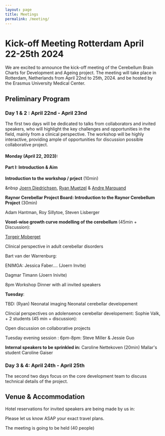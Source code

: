 ```yaml
---
layout: page
title: Meetings
permalink: /meeting/
---
```


# Kick-off Meeting Rotterdam April 22-25th 2024

We are excited to announce the kick-off meeting of the Cerebellum Brain Charts for Development and Ageing project. The meeting will take place in Rotterdam, Netherlands from April 22nd to 25th, 2024. and be hosted by the Erasmus University Medical Center.

## Preliminary Program

### Day 1 & 2 : April 22nd - April 23nd
The first two days will be dedicated to talks from collaborators and invited speakers, who will highlight the key challenges and opportunities in the field, mainly from a clinical perspective. The workshop will be highly interactive, providing ample of opportunities for discussion possible collaborative project.


#### Monday (April 22, 2023):
#### Part I: Introduction & Aim

**Introduction to the workshop / prject** (10min) 

&nbsp [Joern Diedrichsen](https://diedrichsenlab.org), [Ryan Muetzel](https://ipni.nl/people/) & [Andre Marquand](https://www.ru.nl/en/people/marquand-a)

**Raynor Cerebellar Project Board: Introduction to the Raynor Cerebellum Project** (30min)

Adam Hantman, Roy Sillytoe, Steven Lisberger

**Voxel-wise growth curve modelling of the cerebellum** (45min + Discussion): 

[Torgeir Moberget](https://ous-research.no/home/brain-plasticity/Group+members/17879)

Clinical perspective in adult cerebellar disorders 

Bart van der Warrenburg: 

ENIMGA: Jessica Faber.... (Joern Invite)

Dagmar Timann (Joern Inivite) 

8pm 
Workshop Dinner with all invited speakers

**Tuesday**:

TBD: (Ryan)
Neonatal imaging 
Neonatal cerebellar developement

Clincial perspectives on adolensence cerebellar developement: 
Sophie Valk, + 2 students (45 min + discussion):  

Open discussion on collaborative projects 



Tuesday evening session : 
6pm-8pm: Steve Miller & Jessie Guo  


**Internal speakers to be sprinkled in:** 
Caroline Nettekoven (20min)
Mallar's student <??> 
Caroline Gaiser 




### Day 3 & 4: April 24th - April 25th
The second two days focus on the core development team to discuss technical details of the project.

## Venue & Accommodation
Hotel reservations for invited speakers are being made by us in:

Please let us know ASAP your exact travel plans. 


The meeting is going to be held (40 people)
<DIRECTIONS> 



